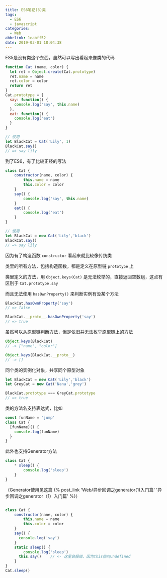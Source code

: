 ```yaml
---
title: ES6笔记(3)类
tags:
  - ES6
  - javascript
categories:
  - Web
abbrlink: 1eabff52
date: 2019-03-01 18:04:38
---
```


ES5是没有类这个东西，虽然可以写出看起来像类的代码

```js
function Cat (name, color) {
  let ret = Object.create(Cat.prototype)
  ret.name = name
  ret.color = color
  return ret
}
Cat.prototype = {
  say: function() {
	console.log('say', this.name)
  },
  eat: function() {
	console.log('eat')
  }
}

// 使用
let BlackCat = Cat('Lily', 1)
BlackCat.say()
// => say lily
```

到了ES6，有了比较正经的写法
```js
class Cat {
    constructor(name, color) {
        this.name = name
        this.color = color
    }
    say() {
    	console.log('say', this.name)
    }
    eat() {
        console.log('eat')
    }
}

// 使用
let BlackCat = new Cat('Lily','black')
BlackCat.say()
// => say lily
```

因为有了构造函数 `constructor` 看起来就比较像传统类

<!--more-->

类里的所有方法，包括构造函数，都是定义在原型链 `prototype` 上

类里定义的方法，用 `Object.keys(Cat)` 是无法枚举的，直接返回空数组，这点有区别于 `Cat.prototype.say`

而且无法使用 `hasOwnProperty()` 来判断实例有没某个方法

```js
BlackCat.hasOwnProperty('say')
// => false

BlackCat.__proto__.hasOwnProperty('say')
// => true
```

虽然可以从原型链判断方法，但是依旧并无法枚举原型链上的方法

```js
Object.keys(BlackCat)
// -> ["name", "color"]

Object.keys(BlackCat.__proto__)
// -> []
```

同个类的实例化对象，共享同个原型对象

```js
let BlackCat = new Cat('Lily','black')
let GreyCat = new Cat('Nana','grey')

BlackCat.prototype === GreyCat.prototype
// => true
```

类的方法名支持表达式，比如

```js
const funName = 'jump'
class Cat {
  [funName]() {
	console.log(funName)
  }
}
```

此外也支持Generator方法

```js
class Cat {
    * sleep() {
    	console.log('sleep')
    }
}
```

（Generator使用见这篇 {% post_link 'Web/异步回调之generator(1)入门篇' '异步回调之generator（1）入门篇' %}）

```js

class Cat {
    constructor(nane, color) {
        this.name = name
        this.color = color
    }
    say() {
      console.log('say')
    }
    static sleep() {
    	console.log('sleep')
      this.say()    // <- 这里会报错，因为this指向undefined
    }
}
Cat.sleep()
```